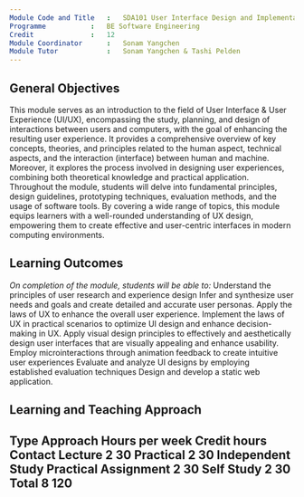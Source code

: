 ```yaml
---
Module Code and Title	:	SDA101 User Interface Design and Implementation
Programme			:	BE Software Engineering
Credit				:	12
Module Coordinator		:	Sonam Yangchen
Module Tutor			:	Sonam Yangchen & Tashi Pelden
---
```


General Objectives 
--
This module serves as an introduction to the field of User Interface & User Experience (UI/UX), encompassing the study, planning, and design of interactions between users and computers, with the goal of enhancing the resulting user experience. It provides a comprehensive overview of key concepts, theories, and principles related to the human aspect, technical aspects, and the interaction (interface) between human and machine. Moreover, it explores the process involved in designing user experiences, combining both theoretical knowledge and practical application. Throughout the module, students will delve into fundamental principles, design guidelines, prototyping techniques, evaluation methods, and the usage of software tools. By covering a wide range of topics, this module equips learners with a well-rounded understanding of UX design, empowering them to create effective and user-centric interfaces in modern computing environments.

Learning Outcomes
--
_On completion of the module, students will be able to:_
Understand the principles of user research and experience design
Infer and synthesize user needs and goals and create detailed and accurate user personas.
Apply the laws of UX to enhance the overall user experience.
Implement the laws of UX in practical scenarios to optimize UI design and enhance decision-making in UX.
Apply visual design principles to effectively and aesthetically design user interfaces that are visually appealing and enhance usability.
Employ microinteractions through animation feedback to create intuitive user experiences 
Evaluate and analyze UI designs by employing established evaluation techniques
Design and develop a static web application.

Learning and Teaching Approach
---
Type
Approach
Hours per week
Credit hours
Contact
Lecture
2
30
Practical
2
30
Independent Study
Practical Assignment
2
30
Self Study
2
30
Total
8
120
---






